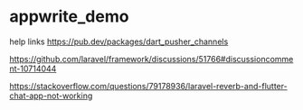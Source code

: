 # appwrite_demo



help links
https://pub.dev/packages/dart_pusher_channels

https://github.com/laravel/framework/discussions/51766#discussioncomment-10714044

https://stackoverflow.com/questions/79178936/laravel-reverb-and-flutter-chat-app-not-working
